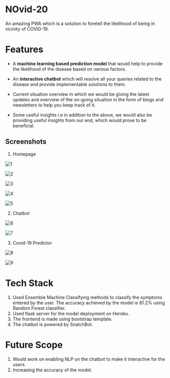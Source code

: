 # NOvid-20

An amazing PWA which is a solution to foretell the likelihood of being in vicinity of COVID-19.

# Features
* A **machine learning based prediction model** that would help to provide the likelihood of the disease based on various factors.

* An **interactive chatbot** which will resolve all your queries related to the disease and provide implementable solutions to them.

* Current situation overview in which we would be giving the latest updates and overview of the on-going situation in the form of blogs and newsletters to help you keep track of it.

* Some useful insights i.e in addition to the above, we would also be providing useful insights from our end, which would prove to be beneficial.

## Screenshots
1. Homepage

![1](https://user-images.githubusercontent.com/50369708/98961517-a7903780-252b-11eb-9ac1-f23b398755db.PNG)

![2](https://user-images.githubusercontent.com/50369708/98961523-a959fb00-252b-11eb-91a1-ddd273b97693.PNG)

![3](https://user-images.githubusercontent.com/50369708/98961527-aa8b2800-252b-11eb-97dc-059453d3980c.PNG)

![4](https://user-images.githubusercontent.com/50369708/98961531-abbc5500-252b-11eb-9852-75481aa46074.PNG)

![5](https://user-images.githubusercontent.com/50369708/98961535-ac54eb80-252b-11eb-886b-2eb0f5a9d52c.PNG)

2. Chatbot

![6](https://user-images.githubusercontent.com/50369708/98961540-ad861880-252b-11eb-9552-4b2eee2ce0a6.PNG)

![7](https://user-images.githubusercontent.com/50369708/98961546-af4fdc00-252b-11eb-9d3f-8862629c03b8.PNG)

3. Covid-19 Predictor

![8](https://user-images.githubusercontent.com/50369708/98961552-b0810900-252b-11eb-9594-e5c0656fda3c.PNG)

![9](https://user-images.githubusercontent.com/50369708/98961564-b2e36300-252b-11eb-88e5-87f867187cc1.PNG)

# Tech Stack
1. Used Ensemble Machine Classifying methods to classify the symptoms entered by the user. The accuracy achieved by the model is 81.2% using Random Forest classifier.
2. Used flask server for the model deployment on Heroku.
3. The frontend is made using bootstrap template.
4. The chatbot is powered by SnatchBot.

# Future Scope
1. Would work on enabling NLP on the chatbot to make it interactive for the users.
2. Increasing the accuracy of the model.


